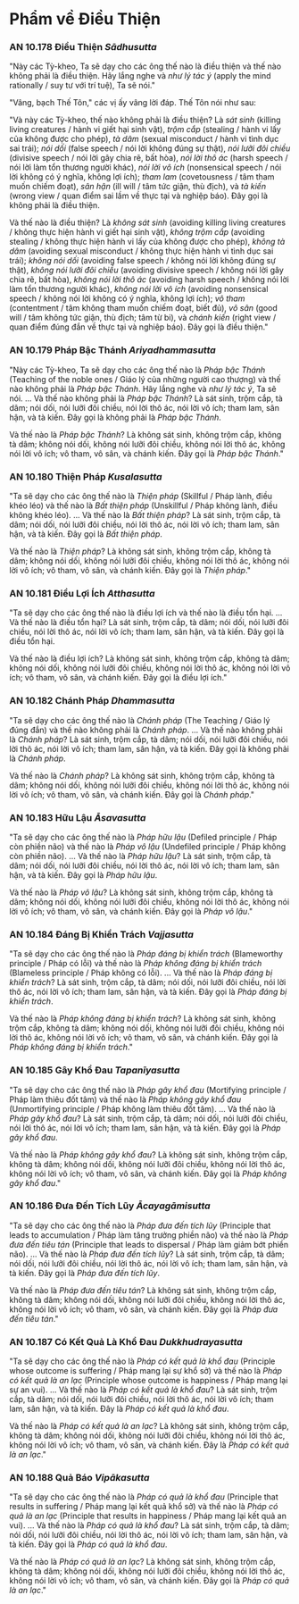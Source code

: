# Phẩm về Điều Thiện

### AN 10.178 Điều Thiện *Sādhusutta*

"Này các Tỳ-kheo, Ta sẽ dạy cho các ông thế nào là điều thiện và thế nào không phải là điều thiện. Hãy lắng nghe và *như lý tác ý* (apply the mind rationally / suy tư với trí tuệ), Ta sẽ nói."

"Vâng, bạch Thế Tôn," các vị ấy vâng lời đáp. Thế Tôn nói như sau:

"Và này các Tỳ-kheo, thế nào không phải là điều thiện? Là *sát sinh* (killing living creatures / hành vi giết hại sinh vật), *trộm cắp* (stealing / hành vi lấy của không được cho phép), *tà dâm* (sexual misconduct / hành vi tình dục sai trái); *nói dối* (false speech / nói lời không đúng sự thật), *nói lưỡi đôi chiều* (divisive speech / nói lời gây chia rẽ, bất hòa), *nói lời thô ác* (harsh speech / nói lời làm tổn thương người khác), *nói lời vô ích* (nonsensical speech / nói lời không có ý nghĩa, không lợi ích); *tham lam* (covetousness / tâm tham muốn chiếm đoạt), *sân hận* (ill will / tâm tức giận, thù địch), và *tà kiến* (wrong view / quan điểm sai lầm về thực tại và nghiệp báo). Đây gọi là không phải là điều thiện.

Và thế nào là điều thiện? Là *không sát sinh* (avoiding killing living creatures / không thực hiện hành vi giết hại sinh vật), *không trộm cắp* (avoiding stealing / không thực hiện hành vi lấy của không được cho phép), *không tà dâm* (avoiding sexual misconduct / không thực hiện hành vi tình dục sai trái); *không nói dối* (avoiding false speech / không nói lời không đúng sự thật), *không nói lưỡi đôi chiều* (avoiding divisive speech / không nói lời gây chia rẽ, bất hòa), *không nói lời thô ác* (avoiding harsh speech / không nói lời làm tổn thương người khác), *không nói lời vô ích* (avoiding nonsensical speech / không nói lời không có ý nghĩa, không lợi ích); *vô tham* (contentment / tâm không tham muốn chiếm đoạt, biết đủ), *vô sân* (good will / tâm không tức giận, thù địch; tâm từ bi), và *chánh kiến* (right view / quan điểm đúng đắn về thực tại và nghiệp báo). Đây gọi là điều thiện."

<!--pg-->
### AN 10.179 Pháp Bậc Thánh *Ariyadhammasutta*

"Này các Tỳ-kheo, Ta sẽ dạy cho các ông thế nào là *Pháp bậc Thánh* (Teaching of the noble ones / Giáo lý của những người cao thượng) và thế nào không phải là *Pháp bậc Thánh*. Hãy lắng nghe và *như lý tác ý*, Ta sẽ nói. ... Và thế nào không phải là *Pháp bậc Thánh*? Là sát sinh, trộm cắp, tà dâm; nói dối, nói lưỡi đôi chiều, nói lời thô ác, nói lời vô ích; tham lam, sân hận, và tà kiến. Đây gọi là không phải là *Pháp bậc Thánh*.

Và thế nào là *Pháp bậc Thánh*? Là không sát sinh, không trộm cắp, không tà dâm; không nói dối, không nói lưỡi đôi chiều, không nói lời thô ác, không nói lời vô ích; vô tham, vô sân, và chánh kiến. Đây gọi là *Pháp bậc Thánh*."

<!--pg-->
### AN 10.180 Thiện Pháp *Kusalasutta*

"Ta sẽ dạy cho các ông thế nào là *Thiện pháp* (Skillful / Pháp lành, điều khéo léo) và thế nào là *Bất thiện pháp* (Unskillful / Pháp không lành, điều không khéo léo). ... Và thế nào là *Bất thiện pháp*? Là sát sinh, trộm cắp, tà dâm; nói dối, nói lưỡi đôi chiều, nói lời thô ác, nói lời vô ích; tham lam, sân hận, và tà kiến. Đây gọi là *Bất thiện pháp*.

Và thế nào là *Thiện pháp*? Là không sát sinh, không trộm cắp, không tà dâm; không nói dối, không nói lưỡi đôi chiều, không nói lời thô ác, không nói lời vô ích; vô tham, vô sân, và chánh kiến. Đây gọi là *Thiện pháp*."

<!--pg-->
### AN 10.181 Điều Lợi Ích *Atthasutta*

"Ta sẽ dạy cho các ông thế nào là điều lợi ích và thế nào là điều tổn hại. ... Và thế nào là điều tổn hại? Là sát sinh, trộm cắp, tà dâm; nói dối, nói lưỡi đôi chiều, nói lời thô ác, nói lời vô ích; tham lam, sân hận, và tà kiến. Đây gọi là điều tổn hại.

Và thế nào là điều lợi ích? Là không sát sinh, không trộm cắp, không tà dâm; không nói dối, không nói lưỡi đôi chiều, không nói lời thô ác, không nói lời vô ích; vô tham, vô sân, và chánh kiến. Đây gọi là điều lợi ích."

<!--pg-->
### AN 10.182 Chánh Pháp *Dhammasutta*

"Ta sẽ dạy cho các ông thế nào là *Chánh pháp* (The Teaching / Giáo lý đúng đắn) và thế nào không phải là *Chánh pháp*. ... Và thế nào không phải là *Chánh pháp*? Là sát sinh, trộm cắp, tà dâm; nói dối, nói lưỡi đôi chiều, nói lời thô ác, nói lời vô ích; tham lam, sân hận, và tà kiến. Đây gọi là không phải là *Chánh pháp*.

Và thế nào là *Chánh pháp*? Là không sát sinh, không trộm cắp, không tà dâm; không nói dối, không nói lưỡi đôi chiều, không nói lời thô ác, không nói lời vô ích; vô tham, vô sân, và chánh kiến. Đây gọi là *Chánh pháp*."

<!--pg-->
### AN 10.183 Hữu Lậu *Āsavasutta*

"Ta sẽ dạy cho các ông thế nào là *Pháp hữu lậu* (Defiled principle / Pháp còn phiền não) và thế nào là *Pháp vô lậu* (Undefiled principle / Pháp không còn phiền não). ... Và thế nào là *Pháp hữu lậu*? Là sát sinh, trộm cắp, tà dâm; nói dối, nói lưỡi đôi chiều, nói lời thô ác, nói lời vô ích; tham lam, sân hận, và tà kiến. Đây gọi là *Pháp hữu lậu*.

Và thế nào là *Pháp vô lậu*? Là không sát sinh, không trộm cắp, không tà dâm; không nói dối, không nói lưỡi đôi chiều, không nói lời thô ác, không nói lời vô ích; vô tham, vô sân, và chánh kiến. Đây gọi là *Pháp vô lậu*."

<!--pg-->
### AN 10.184 Đáng Bị Khiển Trách *Vajjasutta*

"Ta sẽ dạy cho các ông thế nào là *Pháp đáng bị khiển trách* (Blameworthy principle / Pháp có lỗi) và thế nào là *Pháp không đáng bị khiển trách* (Blameless principle / Pháp không có lỗi). ... Và thế nào là *Pháp đáng bị khiển trách*? Là sát sinh, trộm cắp, tà dâm; nói dối, nói lưỡi đôi chiều, nói lời thô ác, nói lời vô ích; tham lam, sân hận, và tà kiến. Đây gọi là *Pháp đáng bị khiển trách*.

Và thế nào là *Pháp không đáng bị khiển trách*? Là không sát sinh, không trộm cắp, không tà dâm; không nói dối, không nói lưỡi đôi chiều, không nói lời thô ác, không nói lời vô ích; vô tham, vô sân, và chánh kiến. Đây gọi là *Pháp không đáng bị khiển trách*."

<!--pg-->
### AN 10.185 Gây Khổ Đau *Tapanīyasutta*

"Ta sẽ dạy cho các ông thế nào là *Pháp gây khổ đau* (Mortifying principle / Pháp làm thiêu đốt tâm) và thế nào là *Pháp không gây khổ đau* (Unmortifying principle / Pháp không làm thiêu đốt tâm). ... Và thế nào là *Pháp gây khổ đau*? Là sát sinh, trộm cắp, tà dâm; nói dối, nói lưỡi đôi chiều, nói lời thô ác, nói lời vô ích; tham lam, sân hận, và tà kiến. Đây gọi là *Pháp gây khổ đau*.

Và thế nào là *Pháp không gây khổ đau*? Là không sát sinh, không trộm cắp, không tà dâm; không nói dối, không nói lưỡi đôi chiều, không nói lời thô ác, không nói lời vô ích; vô tham, vô sân, và chánh kiến. Đây gọi là *Pháp không gây khổ đau*."

<!--pg-->
### AN 10.186 Đưa Đến Tích Lũy *Ācayagāmisutta*

"Ta sẽ dạy cho các ông thế nào là *Pháp đưa đến tích lũy* (Principle that leads to accumulation / Pháp làm tăng trưởng phiền não) và thế nào là *Pháp đưa đến tiêu tán* (Principle that leads to dispersal / Pháp làm giảm bớt phiền não). ... Và thế nào là *Pháp đưa đến tích lũy*? Là sát sinh, trộm cắp, tà dâm; nói dối, nói lưỡi đôi chiều, nói lời thô ác, nói lời vô ích; tham lam, sân hận, và tà kiến. Đây gọi là *Pháp đưa đến tích lũy*.

Và thế nào là *Pháp đưa đến tiêu tán*? Là không sát sinh, không trộm cắp, không tà dâm; không nói dối, không nói lưỡi đôi chiều, không nói lời thô ác, không nói lời vô ích; vô tham, vô sân, và chánh kiến. Đây gọi là *Pháp đưa đến tiêu tán*."

<!--pg-->
### AN 10.187 Có Kết Quả Là Khổ Đau *Dukkhudrayasutta*

"Ta sẽ dạy cho các ông thế nào là *Pháp có kết quả là khổ đau* (Principle whose outcome is suffering / Pháp mang lại sự khổ sở) và thế nào là *Pháp có kết quả là an lạc* (Principle whose outcome is happiness / Pháp mang lại sự an vui). ... Và thế nào là *Pháp có kết quả là khổ đau*? Là sát sinh, trộm cắp, tà dâm; nói dối, nói lưỡi đôi chiều, nói lời thô ác, nói lời vô ích; tham lam, sân hận, và tà kiến. Đây là *Pháp có kết quả là khổ đau*.

Và thế nào là *Pháp có kết quả là an lạc*? Là không sát sinh, không trộm cắp, không tà dâm; không nói dối, không nói lưỡi đôi chiều, không nói lời thô ác, không nói lời vô ích; vô tham, vô sân, và chánh kiến. Đây là *Pháp có kết quả là an lạc*."

<!--pg-->
### AN 10.188 Quả Báo *Vipākasutta*

"Ta sẽ dạy cho các ông thế nào là *Pháp có quả là khổ đau* (Principle that results in suffering / Pháp mang lại kết quả khổ sở) và thế nào là *Pháp có quả là an lạc* (Principle that results in happiness / Pháp mang lại kết quả an vui). ... Và thế nào là *Pháp có quả là khổ đau*? Là sát sinh, trộm cắp, tà dâm; nói dối, nói lưỡi đôi chiều, nói lời thô ác, nói lời vô ích; tham lam, sân hận, và tà kiến. Đây gọi là *Pháp có quả là khổ đau*.

Và thế nào là *Pháp có quả là an lạc*? Là không sát sinh, không trộm cắp, không tà dâm; không nói dối, không nói lưỡi đôi chiều, không nói lời thô ác, không nói lời vô ích; vô tham, vô sân, và chánh kiến. Đây gọi là *Pháp có quả là an lạc*."